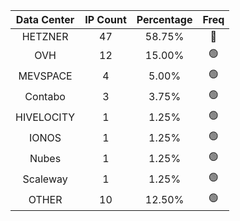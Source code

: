 | Data Center | IP Count | Percentage | Freq |
|:------------:|:--------:|:-----------:|:-----:|
| HETZNER | 47 | 58.75% | 🔴 |
| OVH | 12 | 15.00% | 🟢 |
| MEVSPACE | 4 | 5.00% | 🟢 |
| Contabo | 3 | 3.75% | 🟢 |
| HIVELOCITY | 1 | 1.25% | 🟢 |
| IONOS | 1 | 1.25% | 🟢 |
| Nubes | 1 | 1.25% | 🟢 |
| Scaleway | 1 | 1.25% | 🟢 |
| OTHER | 10 | 12.50% | 🟢 |